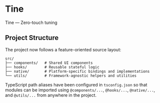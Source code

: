 # Tine

Tine — Zero-touch tuning

## Project Structure

The project now follows a feature-oriented source layout:

```
src/
├── components/   # Shared UI components
├── hooks/        # Reusable stateful logic
├── native/       # Platform-specific bindings and implementations
└── utils/        # Framework-agnostic helpers and utilities
```

TypeScript path aliases have been configured in `tsconfig.json` so that modules can be imported using `@components/...`, `@hooks/...`, `@native/...`, and `@utils/...` from anywhere in the project.
